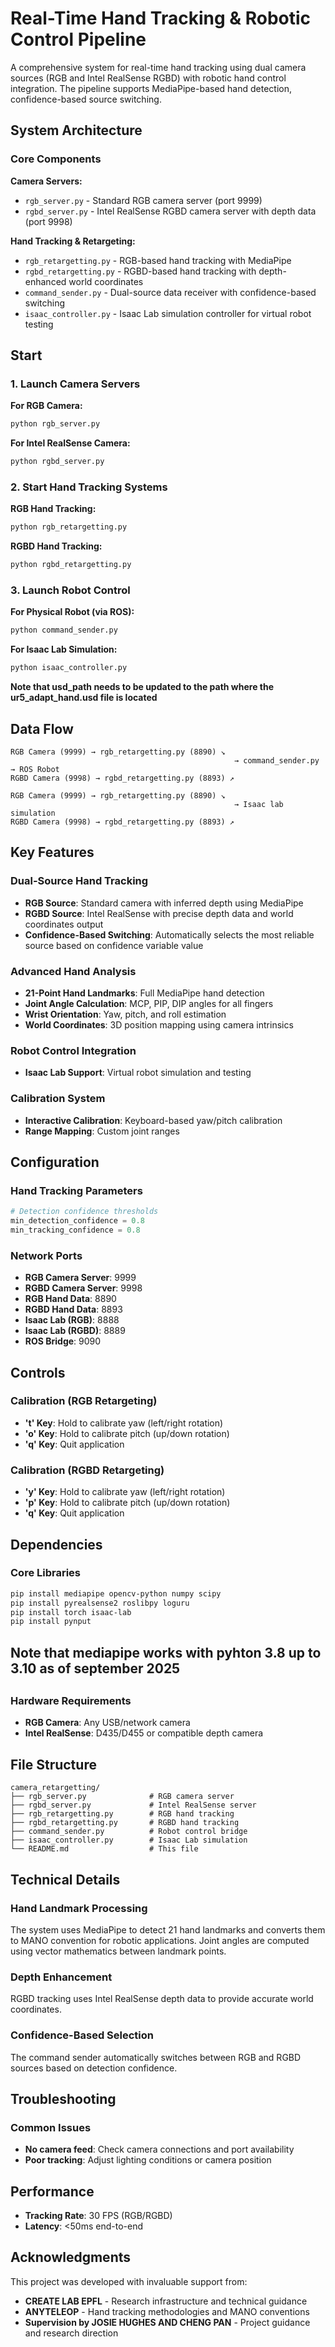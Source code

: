 # Real-Time Hand Tracking & Robotic Control Pipeline

A comprehensive system for real-time hand tracking using dual camera sources (RGB and Intel RealSense RGBD) with robotic hand control integration. The pipeline supports MediaPipe-based hand detection, confidence-based source switching.

## System Architecture

### Core Components

**Camera Servers:**
- `rgb_server.py` - Standard RGB camera server (port 9999)
- `rgbd_server.py` - Intel RealSense RGBD camera server with depth data (port 9998)

**Hand Tracking & Retargeting:**
- `rgb_retargetting.py` - RGB-based hand tracking with MediaPipe
- `rgbd_retargetting.py` - RGBD-based hand tracking with depth-enhanced world coordinates
- `command_sender.py` - Dual-source data receiver with confidence-based switching
- `isaac_controller.py` - Isaac Lab simulation controller for virtual robot testing

## Start

### 1. Launch Camera Servers

**For RGB Camera:**
```bash
python rgb_server.py
```

**For Intel RealSense Camera:**
```bash
python rgbd_server.py
```

### 2. Start Hand Tracking Systems

**RGB Hand Tracking:**
```bash
python rgb_retargetting.py
```

**RGBD Hand Tracking:**
```bash
python rgbd_retargetting.py
```

### 3. Launch Robot Control

**For Physical Robot (via ROS):**
```bash
python command_sender.py
```

**For Isaac Lab Simulation:**
```bash
python isaac_controller.py
```
**Note that usd_path needs to be updated to the path where the ur5_adapt_hand.usd file is located**

## Data Flow

```
RGB Camera (9999) → rgb_retargetting.py (8890) ↘
                                                  → command_sender.py → ROS Robot
RGBD Camera (9998) → rgbd_retargetting.py (8893) ↗

RGB Camera (9999) → rgb_retargetting.py (8890) ↘
                                                  → Isaac lab simulation
RGBD Camera (9998) → rgbd_retargetting.py (8893) ↗
```

## Key Features

### Dual-Source Hand Tracking
- **RGB Source**: Standard camera with inferred depth using MediaPipe
- **RGBD Source**: Intel RealSense with precise depth data and world coordinates output
- **Confidence-Based Switching**: Automatically selects the most reliable source based on confidence variable value 

### Advanced Hand Analysis
- **21-Point Hand Landmarks**: Full MediaPipe hand detection
- **Joint Angle Calculation**: MCP, PIP, DIP angles for all fingers
- **Wrist Orientation**: Yaw, pitch, and roll estimation
- **World Coordinates**: 3D position mapping using camera intrinsics

### Robot Control Integration
- **Isaac Lab Support**: Virtual robot simulation and testing

### Calibration System
- **Interactive Calibration**: Keyboard-based yaw/pitch calibration
- **Range Mapping**: Custom joint ranges

## Configuration

### Hand Tracking Parameters
```python
# Detection confidence thresholds
min_detection_confidence = 0.8
min_tracking_confidence = 0.8
```

### Network Ports
- **RGB Camera Server**: 9999
- **RGBD Camera Server**: 9998
- **RGB Hand Data**: 8890
- **RGBD Hand Data**: 8893
- **Isaac Lab (RGB)**: 8888
- **Isaac Lab (RGBD)**: 8889
- **ROS Bridge**: 9090

## Controls

### Calibration (RGB Retargeting)
- **'t' Key**: Hold to calibrate yaw (left/right rotation)
- **'o' Key**: Hold to calibrate pitch (up/down rotation)
- **'q' Key**: Quit application

### Calibration (RGBD Retargeting)
- **'y' Key**: Hold to calibrate yaw (left/right rotation)
- **'p' Key**: Hold to calibrate pitch (up/down rotation)
- **'q' Key**: Quit application

## Dependencies

### Core Libraries
```bash
pip install mediapipe opencv-python numpy scipy 
pip install pyrealsense2 roslibpy loguru
pip install torch isaac-lab
pip install pynput
```

## Note that mediapipe works with pyhton 3.8 up to 3.10 as of september 2025
##

### Hardware Requirements
- **RGB Camera**: Any USB/network camera
- **Intel RealSense**: D435/D455 or compatible depth camera

## File Structure

```
camera_retargetting/
├── rgb_server.py              # RGB camera server
├── rgbd_server.py             # Intel RealSense server
├── rgb_retargetting.py        # RGB hand tracking
├── rgbd_retargetting.py       # RGBD hand tracking
├── command_sender.py          # Robot control bridge
├── isaac_controller.py        # Isaac Lab simulation
└── README.md                  # This file
```

## Technical Details

### Hand Landmark Processing
The system uses MediaPipe to detect 21 hand landmarks and converts them to MANO convention for robotic applications. Joint angles are computed using vector mathematics between landmark points.

### Depth Enhancement
RGBD tracking uses Intel RealSense depth data to provide accurate world coordinates.

### Confidence-Based Selection
The command sender automatically switches between RGB and RGBD sources based on detection confidence.
## Troubleshooting

### Common Issues
- **No camera feed**: Check camera connections and port availability
- **Poor tracking**: Adjust lighting conditions or camera position

## Performance

- **Tracking Rate**: 30 FPS (RGB/RGBD)
- **Latency**: <50ms end-to-end

## Acknowledgments

This project was developed with invaluable support from:

- **CREATE LAB EPFL** - Research infrastructure and technical guidance
- **ANYTELEOP** - Hand tracking methodologies and MANO conventions  
- **Supervision by JOSIE HUGHES AND CHENG PAN** - Project guidance and research direction
